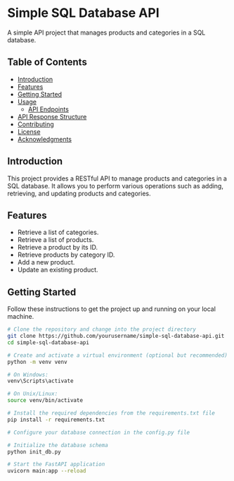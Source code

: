 # Simple SQL Database API

A simple API project that manages products and categories in a SQL database.

## Table of Contents

- [Introduction](#introduction)
- [Features](#features)
- [Getting Started](#getting-started)
- [Usage](#usage)
  - [API Endpoints](#api-endpoints)
- [API Response Structure](#api-response-structure)
- [Contributing](#contributing)
- [License](#license)
- [Acknowledgments](#acknowledgments)

## Introduction

This project provides a RESTful API to manage products and categories in a SQL database. It allows you to perform various operations such as adding, retrieving, and updating products and categories.

## Features

- Retrieve a list of categories.
- Retrieve a list of products.
- Retrieve a product by its ID.
- Retrieve products by category ID.
- Add a new product.
- Update an existing product.

## Getting Started

Follow these instructions to get the project up and running on your local machine.

```bash
# Clone the repository and change into the project directory
git clone https://github.com/yourusername/simple-sql-database-api.git
cd simple-sql-database-api

# Create and activate a virtual environment (optional but recommended)
python -m venv venv

# On Windows:
venv\Scripts\activate

# On Unix/Linux:
source venv/bin/activate

# Install the required dependencies from the requirements.txt file
pip install -r requirements.txt

# Configure your database connection in the config.py file

# Initialize the database schema
python init_db.py

# Start the FastAPI application
uvicorn main:app --reload
